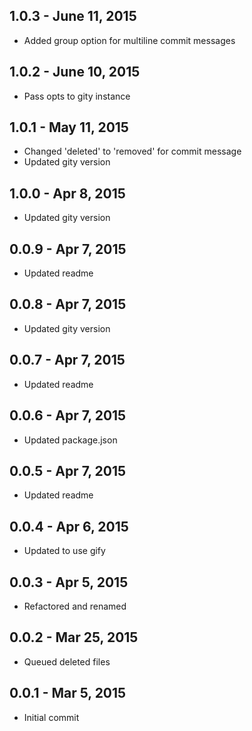 
1.0.3 - June 11, 2015
--------------------

  * Added group option for multiline commit messages

1.0.2 - June 10, 2015
--------------------

  * Pass opts to gity instance

1.0.1 - May 11, 2015
--------------------

  * Changed 'deleted' to 'removed' for commit message
  * Updated gity version

1.0.0 - Apr 8, 2015
--------------------

  * Updated gity version

0.0.9 - Apr 7, 2015
--------------------

  * Updated readme

0.0.8 - Apr 7, 2015
--------------------

  * Updated gity version

0.0.7 - Apr 7, 2015
--------------------

  * Updated readme

0.0.6 - Apr 7, 2015
--------------------

  * Updated package.json

0.0.5 - Apr 7, 2015
--------------------

  * Updated readme

0.0.4 - Apr 6, 2015
--------------------

  * Updated to use gify

0.0.3 - Apr 5, 2015
--------------------

  * Refactored and renamed

0.0.2 - Mar 25, 2015
--------------------

  * Queued deleted files

0.0.1 - Mar 5, 2015
--------------------

  * Initial commit